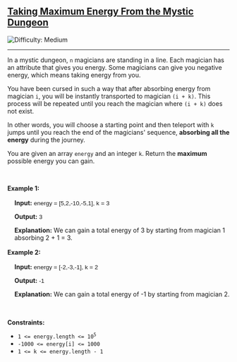 <h2><a href="https://leetcode.com/problems/taking-maximum-energy-from-the-mystic-dungeon">Taking Maximum Energy From the Mystic Dungeon</a></h2> <img src='https://img.shields.io/badge/Difficulty-Medium-orange' alt='Difficulty: Medium' /><hr><p>In a mystic dungeon, <code>n</code> magicians are standing in a line. Each magician has an attribute that gives you energy. Some magicians can give you negative energy, which means taking energy from you.</p>

<p>You have been cursed in such a way that after absorbing energy from magician <code>i</code>, you will be instantly transported to magician <code>(i + k)</code>. This process will be repeated until you reach the magician where <code>(i + k)</code> does not exist.</p>

<p>In other words, you will choose a starting point and then teleport with <code>k</code> jumps until you reach the end of the magicians&#39; sequence, <strong>absorbing all the energy</strong> during the journey.</p>

<p>You are given an array <code>energy</code> and an integer <code>k</code>. Return the <strong>maximum</strong> possible energy you can gain.</p>

<p>&nbsp;</p>
<p><strong class="example">Example 1:</strong></p>

<div class="example-block" style="
    border-color: var(--border-tertiary);
    border-left-width: 2px;
    color: var(--text-secondary);
    font-size: .875rem;
    margin-bottom: 1rem;
    margin-top: 1rem;
    overflow: visible;
    padding-left: 1rem;
">
<p><strong>Input:</strong> <span class="example-io" style="
    font-family: Menlo,sans-serif;
    font-size: 0.85rem;
"> energy = [5,2,-10,-5,1], k = 3</span></p>

<p><strong>Output:</strong><span class="example-io" style="
    font-family: Menlo,sans-serif;
    font-size: 0.85rem;
"> 3</span></p>

<p><strong>Explanation:</strong> We can gain a total energy of 3 by starting from magician 1 absorbing 2 + 1 = 3.</p>
</div>

<p><strong class="example">Example 2:</strong></p>

<div class="example-block" style="
    border-color: var(--border-tertiary);
    border-left-width: 2px;
    color: var(--text-secondary);
    font-size: .875rem;
    margin-bottom: 1rem;
    margin-top: 1rem;
    overflow: visible;
    padding-left: 1rem;
">
<p><strong>Input:</strong><span class="example-io" style="
    font-family: Menlo,sans-serif;
    font-size: 0.85rem;
"> energy = [-2,-3,-1], k = 2</span></p>

<p><strong>Output:</strong><span class="example-io" style="
    font-family: Menlo,sans-serif;
    font-size: 0.85rem;
"> -1</span></p>

<p><strong>Explanation:</strong> We can gain a total energy of -1 by starting from magician 2.</p>
</div>

<p>&nbsp;</p>
<p><strong>Constraints:</strong></p>

<ul>
	<li><code>1 &lt;= energy.length &lt;= 10<sup>5</sup></code></li>
	<li><code>-1000 &lt;= energy[i] &lt;= 1000</code></li>
	<li><code>1 &lt;= k &lt;= energy.length - 1</code></li>
</ul>

<p>&nbsp;</p>
​​​​​​